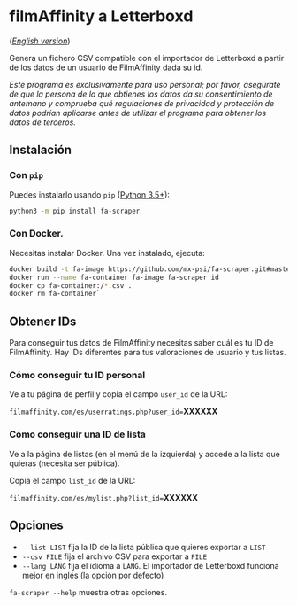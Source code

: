 # filmAffinity a Letterboxd

(_[English version](README.md)_)

Genera un fichero CSV compatible con el importador de Letterboxd a partir de los
datos de un usuario de FilmAffinity dada su id.

_Este programa es exclusivamente para uso personal; por favor, asegúrate de que
la persona de la que obtienes los datos da su consentimiento de antemano y
comprueba qué regulaciones de privacidad y protección de datos podrían aplicarse
antes de utilizar el programa para obtener los datos de terceros._

## Instalación

### Con `pip`

Puedes instalarlo usando `pip` ([Python 3.5+](https://www.python.org/)):

```sh
python3 -m pip install fa-scraper
```

### Con Docker.

Necesitas instalar Docker. Una vez instalado, ejecuta:

```sh
docker build -t fa-image https://github.com/mx-psi/fa-scraper.git#master
docker run --name fa-container fa-image fa-scraper id
docker cp fa-container:/*.csv .
docker rm fa-container`
```

## Obtener IDs

Para conseguir tus datos de FilmAffinity necesitas saber cuál es tu ID de
FilmAffinity. Hay IDs diferentes para tus valoraciones de usuario y tus listas.

### Cómo conseguir tu ID personal

Ve a tu página de perfil y copia el campo `user_id` de la URL:

`filmaffinity.com/es/userratings.php?user_id=`**XXXXXX**

### Cómo conseguir una ID de lista

Ve a la página de listas (en el menú de la izquierda) y accede a la lista que
quieras (necesita ser pública).

Copia el campo `list_id` de la URL:

`filmaffinity.com/es/mylist.php?list_id=`**XXXXXX**

## Opciones

- `--list LIST` fija la ID de la lista pública que quieres exportar a `LIST`
- `--csv FILE` fija el archivo CSV para exportar a `FILE`
- `--lang LANG` fija el idioma a `LANG`. El importador de Letterboxd funciona
  mejor en inglés (la opción por defecto)

`fa-scraper --help` muestra otras opciones.
